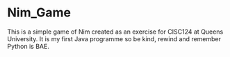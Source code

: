 # Nim_Game
This is a simple game of Nim created as an exercise for CISC124 at Queens University. It is my first Java programme so be kind, rewind and remember Python is BAE.
